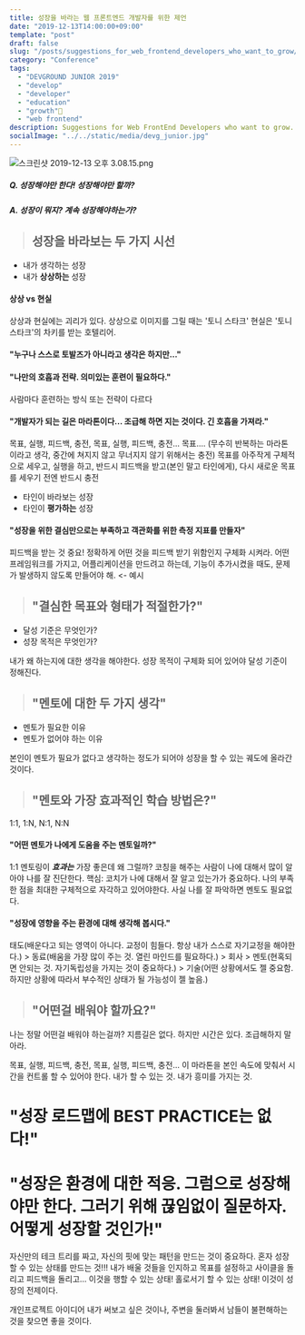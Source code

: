```yaml
---
title: 성장을 바라는 웹 프론트엔드 개발자를 위한 제언
date: "2019-12-13T14:00:00+09:00"
template: "post"
draft: false
slug: "/posts/suggestions_for_web_frontend_developers_who_want_to_grow/"
category: "Conference"
tags:
  - "DEVGROUND JUNIOR 2019"
  - "develop"
  - "developer"
  - "education"
  - "growth"
  - "web frontend"
description: Suggestions for Web FrontEnd Developers who want to grow.
socialImage: "../../static/media/devg_junior.jpg"
---
```


<!-- <img src="../../static/media/devg_junior.jpg"> -->

![스크린샷 2019-12-13 오후 3.08.15.png](https://images.velog.io/post-images/qkrcndtlr123/002f32d0-1d6f-11ea-8889-c55a8eb206d3/-2019-12-13-3.08.15.png)

##### Q. 성장해야만 한다! 성장해야만 할까?

##### A. 성장이 뭐지? 계속 성장해야하는가?

> ## 성장을 바라보는 두 가지 시선

- 내가 생각하는 성장
- 내가 **상상하는** 성장

#### 상상 vs 현실

상상과 현실에는 괴리가 있다.
상상으로 이미지를 그릴 때는 '토니 스타크'
현실은 '토니 스타크'의 차키를 받는 호텔리어.

#### "누구나 스스로 토발즈가 아니라고 생각은 하지만..."

#### "나만의 호흡과 전략. 의미있는 훈련이 필요하다."

사람마다 훈련하는 방식 또는 전략이 다르다

#### "개발자가 되는 길은 마라톤이다... 조급해 하면 지는 것이다. 긴 호흡을 가져라."

목표, 실행, 피드백, 충전, 목표, 실행, 피드백, 충전... 목표.... (무수히 반복하는 마라톤이라고 생각, 중간에 쳐지지 않고 무너지지 않기 위해서는 충전)
목표를 아주작게 구체적으로 세우고, 실행을 하고, 반드시 피드백을 받고(본인 말고 타인에게), 다시 새로운 목표를 세우기 전엔 반드시 충전

- 타인이 바라보는 성장
- 타인이 **평가하는** 성장

#### "성장을 위한 결심만으로는 부족하고 객관화를 위한 측정 지표를 만들자"

피드백을 받는 것 중요! 정확하게 어떤 것을 피드백 받기 위함인지 구체화 시켜라.
어떤 프레임워크를 가지고, 어플리케이션을 만드려고 하는데, 기능이 추가시켰을 때도, 문제가 발생하지 않도록 만들어야 해. <- 예시

> ## "결심한 목표와 형태가 적절한가?"

- 달성 기준은 무엇인가?
- 성장 목적은 무엇인가?

내가 왜 하는지에 대한 생각을 해야한다. 성장 목적이 구체화 되어 있어야 달성 기준이 정해진다.

> ## "멘토에 대한 두 가지 생각"

- 멘토가 필요한 이유
- 멘토가 없어야 하는 이유

본인이 멘토가 필요가 없다고 생각하는 정도가 되어야 성장을 할 수 있는 궤도에 올라간 것이다.

> ## "멘토와 가장 효과적인 학습 방법은?"

1:1, 1:N, N:1, N:N

#### "어떤 멘토가 나에게 도움을 주는 멘토일까?"

1:1 멘토링이 **_효과는_** 가장 좋은데 왜 그럴까? 코칭을 해주는 사람이 나에 대해서 많이 알아야 나를 잘 진단한다.
핵심: 코치가 나에 대해서 잘 알고 있는가가 중요하다. 나의 부족한 점을 최대한 구체적으로 자각하고 있어야한다. 사실 나를 잘 파악하면 멘토도 필요없다.

#### "성장에 영향을 주는 환경에 대해 생각해 봅시다."

태도(배운다고 되는 영역이 아니다. 교정이 힘들다. 항상 내가 스스로 자기교정을 해야한다.) > 동료(배움을 가장 많이 주는 것. 열린 마인드를 필요하다.) > 회사 > 멘토(현혹되면 안되는 것. 자기독립성을 가지는 것이 중요하다.) > 기술(어떤 상황에서도 젤 중요함. 하지만 상황에 따라서 부수적인 상태가 될 가능성이 젤 높음.)

> ## "어떤걸 배워야 할까요?"

나는 정말 어떤걸 배워야 하는걸까?
지름길은 없다. 하지만 시간은 있다. 조급해하지 말아라.

목표, 실행, 피드백, 충전, 목표, 실행, 피드백, 충전... 이 마라톤을 본인 속도에 맞춰서 시간을 컨트롤 할 수 있어야 한다.
내가 할 수 있는 것. 내가 흥미를 가지는 것.

# "성장 로드맵에 BEST PRACTICE는 없다!"

# "성장은 환경에 대한 적응. 그럼으로 성장해야만 한다. 그러기 위해 끊임없이 질문하자. 어떻게 성장할 것인가!"

자신만의 테크 트리를 짜고, 자신의 핏에 맞는 패턴을 만드는 것이 중요하다.
혼자 성장할 수 있는 상태를 만드는 것!!!
내가 배울 것들을 인지하고 목표를 설정하고 사이클을 돌리고 피드백을 돌리고... 이것을 행할 수 있는 상태!
홀로서기 할 수 있는 상태! 이것이 성장의 전제이다.

개인프로젝트 아이디어
내가 써보고 싶은 것이나, 주변을 둘러봐서 남들이 불편해하는 것을 찾으면 좋을 것이다.
